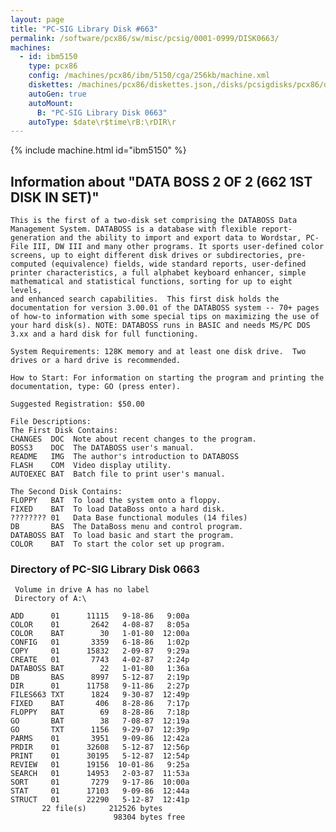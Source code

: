 ```yaml
---
layout: page
title: "PC-SIG Library Disk #663"
permalink: /software/pcx86/sw/misc/pcsig/0001-0999/DISK0663/
machines:
  - id: ibm5150
    type: pcx86
    config: /machines/pcx86/ibm/5150/cga/256kb/machine.xml
    diskettes: /machines/pcx86/diskettes.json,/disks/pcsigdisks/pcx86/diskettes.json
    autoGen: true
    autoMount:
      B: "PC-SIG Library Disk 0663"
    autoType: $date\r$time\rB:\rDIR\r
---
```


{% include machine.html id="ibm5150" %}

## Information about "DATA BOSS 2 OF 2 (662 1ST DISK IN SET)"

    This is the first of a two-disk set comprising the DATABOSS Data
    Management System. DATABOSS is a database with flexible report-
    generation and the ability to import and export data to Wordstar, PC-
    File III, DW III and many other programs. It sports user-defined color
    screens, up to eight different disk drives or subdirectories, pre-
    computed (equivalence) fields, wide standard reports, user-defined
    printer characteristics, a full alphabet keyboard enhancer, simple
    mathematical and statistical functions, sorting for up to eight levels,
    and enhanced search capabilities.  This first disk holds the
    documentation for version 3.00.01 of the DATABOSS system -- 70+ pages
    of how-to information with some special tips on maximizing the use of
    your hard disk(s). NOTE: DATABOSS runs in BASIC and needs MS/PC DOS
    3.xx and a hard disk for full functioning.
    
    System Requirements: 128K memory and at least one disk drive.  Two
    drives or a hard drive is recommended.
    
    How to Start: For information on starting the program and printing the
    documentation, type: GO (press enter).
    
    Suggested Registration: $50.00
    
    File Descriptions:
    The First Disk Contains:
    CHANGES  DOC  Note about recent changes to the program.
    BOSS3    DOC  The DATABOSS user's manual.
    README   IMG  The author's introduction to DATABOSS
    FLASH    COM  Video display utility.
    AUTOEXEC BAT  Batch file to print user's manual.
    
    The Second Disk Contains:
    FLOPPY   BAT  To load the system onto a floppy.
    FIXED    BAT  To load DataBoss onto a hard disk.
    ???????? 01   Data Base functional modules (14 files)
    DB       BAS  The DataBoss menu and control program.
    DATABOSS BAT  To load basic and start the program.
    COLOR    BAT  To start the color set up program.

### Directory of PC-SIG Library Disk 0663

     Volume in drive A has no label
     Directory of A:\

    ADD      01      11115   9-18-86   9:00a
    COLOR    01       2642   4-08-87   8:05a
    COLOR    BAT        30   1-01-80  12:00a
    CONFIG   01       3359   6-18-86   1:02p
    COPY     01      15832   2-09-87   9:29a
    CREATE   01       7743   4-02-87   2:24p
    DATABOSS BAT        22   1-01-80   1:36a
    DB       BAS      8997   5-12-87   2:19p
    DIR      01      11758   9-11-86   2:27p
    FILES663 TXT      1824   9-30-87  12:49p
    FIXED    BAT       406   8-28-86   7:17p
    FLOPPY   BAT        69   8-28-86   7:18p
    GO       BAT        38   7-08-87  12:19a
    GO       TXT      1156   9-29-07  12:39p
    PARMS    01       3951   9-09-86  12:42a
    PRDIR    01      32608   5-12-87  12:56p
    PRINT    01      30195   5-12-87  12:54p
    REVIEW   01      19156  10-01-86   9:25a
    SEARCH   01      14953   2-03-87  11:53a
    SORT     01       7279   9-17-86  10:00a
    STAT     01      17103   9-09-86  12:44a
    STRUCT   01      22290   5-12-87  12:41p
           22 file(s)     212526 bytes
                           98304 bytes free
